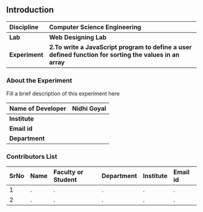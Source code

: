 ## Introduction


<b>Discipline | <b>Computer Science Engineering
:--|:--|
<b> Lab | <b> Web Designing Lab
<b> Experiment|     <b> 2.To write a JavaScript program to define a user defined function for sorting the values in an array

### About the Experiment 

Fill a brief description of this experiment here

<b>Name of Developer | <b> Nidhi Goyal
:--|:--|
<b> Institute | <b>  
<b> Email id|     <b>  
<b> Department |  

### Contributors List

SrNo | Name | Faculty or Student | Department| Institute | Email id
:--|:--|:--|:--|:--|:--|
1 | . | . | . | . | .
2 | . | . | . | . | .
